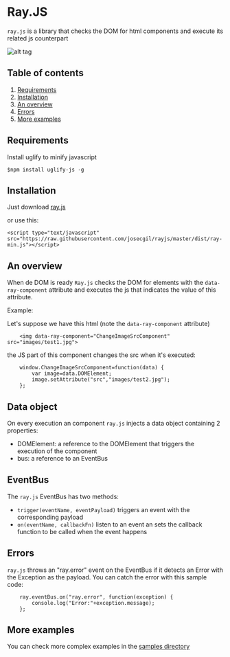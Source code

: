 # Ray.JS

`ray.js` is a library that checks the DOM for html components and execute its related js counterpart

![alt tag](https://raw.githubusercontent.com/josecgil/rayjs/master/logo/rayjs.jpg)

## Table of contents

1. [Requirements](#requirements)
2. [Installation](#installation)
3. [An overview](#an-overview)
4. [Errors](#errors)
5. [More examples](#more-examples)

## Requirements

Install uglify to minify javascript

```$npm install uglify-js -g```

## Installation

Just download [ray.js](https://raw.githubusercontent.com/josecgil/rayjs/master/dist/ray.js)

or use this:

```<script type="text/javascript" src="https://raw.githubusercontent.com/josecgil/rayjs/master/dist/ray-min.js"></script>```

## An overview

When de DOM is ready `Ray.js` checks the DOM for elements with the `data-ray-component` attribute and executes the js that indicates the value of this attribute.

Example:

Let's suppose we have this html (note the `data-ray-component` attribute)

```
    <img data-ray-component="ChangeImageSrcComponent" src="images/test1.jpg">
```

the JS part of this component changes the src when it's executed:

```
    window.ChangeImageSrcComponent=function(data) {
        var image=data.DOMElement;
        image.setAttribute("src","images/test2.jpg");
    };
```

## Data object

On every execution an component ```ray.js``` injects a data object containing 2 properties:

* DOMElement: a reference to the DOMElement that triggers the execution of the component
* bus: a reference to an EventBus

## EventBus

The ```ray.js``` EventBus has two methods:

* ```trigger(eventName, eventPayload)``` triggers an event with the corresponding payload
* ```on(eventName, callbackFn)``` listen to an event an sets the callback function to be called when the event happens

## Errors

```ray.js``` throws an "ray.error" event on the EventBus if it detects an Error with the Exception as the payload. You can catch the error with this sample code:
```
    ray.eventBus.on("ray.error", function(exception) {
        console.log("Error:"+exception.message);
    };
```

## More examples

You can check more complex examples in the [samples directory](https://github.com/josecgil/rayjs/tree/master/Samples)
